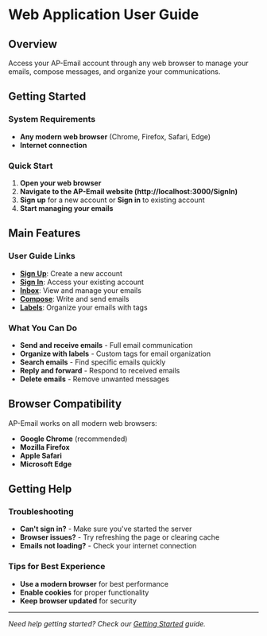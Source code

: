 # Web Application User Guide

## Overview

Access your AP-Email account through any web browser to manage your emails, compose messages, and organize your communications.

## Getting Started

### System Requirements
- **Any modern web browser** (Chrome, Firefox, Safari, Edge)
- **Internet connection**

### Quick Start
1. **Open your web browser**
2. **Navigate to the AP-Email website (http://localhost:3000/SignIn)**
3. **Sign up** for a new account or **Sign in** to existing account
4. **Start managing your emails**

## Main Features

### User Guide Links
- **[Sign Up](Sign_Up.md)**: Create a new account
- **[Sign In](Sign_In.md)**: Access your existing account
- **[Inbox](Inbox.md)**: View and manage your emails
- **[Compose](Compose_Email.md)**: Write and send emails
- **[Labels](Labels.md)**: Organize your emails with tags

### What You Can Do
- **Send and receive emails** - Full email communication
- **Organize with labels** - Custom tags for email organization
- **Search emails** - Find specific emails quickly
- **Reply and forward** - Respond to received emails
- **Delete emails** - Remove unwanted messages

## Browser Compatibility

AP-Email works on all modern web browsers:
- **Google Chrome** (recommended)
- **Mozilla Firefox**
- **Apple Safari**
- **Microsoft Edge**

## Getting Help

### Troubleshooting
- **Can't sign in?** - Make sure you've started the server
- **Browser issues?** - Try refreshing the page or clearing cache
- **Emails not loading?** - Check your internet connection

### Tips for Best Experience
- **Use a modern browser** for best performance
- **Enable cookies** for proper functionality
- **Keep browser updated** for security

---

*Need help getting started? Check our [Getting Started](../Getting_Started/README.md) guide.*
